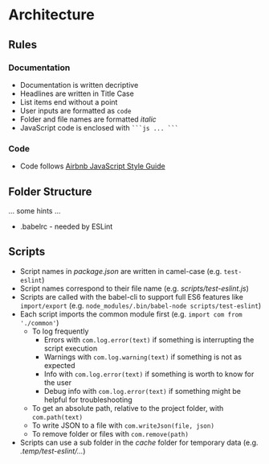 # Architecture

## Rules

### Documentation

- Documentation is written decriptive
- Headlines are written in Title Case
- List items end without a point
- User inputs are formatted as `code`
- Folder and file names are formatted *italic*
- JavaScript code is enclosed with ` ```js ... ``` `

### Code

- Code follows [Airbnb JavaScript Style Guide](https://github.com/airbnb/javascript)

## Folder Structure

... some hints ...

- .babelrc - needed by ESLint

## Scripts

- Script names in *package.json* are written in camel-case (e.g. `test-eslint`)
- Script names correspond to their file name (e.g. *scripts/test-eslint.js*)
- Scripts are called with the babel-cli to support full ES6 features like `import/export`
  (e.g. `node_modules/.bin/babel-node scripts/test-eslint`)
- Each script imports the common module first (e.g. `import com from './common'`)
  - To log frequently
    - Errors with `com.log.error(text)` if something is interrupting the script execution
    - Warnings with `com.log.warning(text)` if something is not as expected
    - Info with `com.log.error(text)` if something is worth to know for the user
    - Debug info with `com.log.error(text)` if something might be helpful for troubleshooting
  - To get an absolute path, relative to the project folder, with `com.path(text)`
  - To write JSON to a file with `com.writeJson(file, json)`
  - To remove folder or files with `com.remove(path)`
- Scripts can use a sub folder in the *cache* folder for temporary data (e.g. *.temp/test-eslint/...*)
